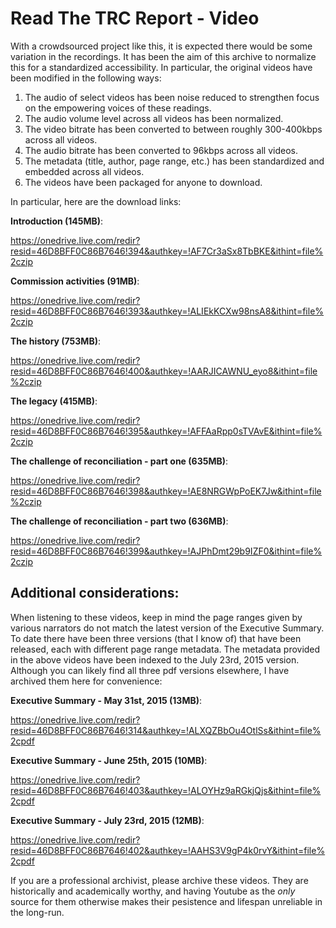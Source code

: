 Read The TRC Report - Video
===========================

With a crowdsourced project like this, it is expected there would be some variation in the recordings.
It has been the aim of this archive to normalize this for a standardized accessibility. In particular,
the original videos have been modified in the following ways:

1. The audio of select videos has been noise reduced to strengthen focus on the empowering voices of these readings.
1. The audio volume level across all videos has been normalized.
1. The video bitrate has been converted to between roughly 300-400kbps across all videos.
1. The audio bitrate has been converted to 96kbps across all videos.
1. The metadata (title, author, page range, etc.) has been standardized and embedded across all videos.
1. The videos have been packaged for anyone to download.

In particular, here are the download links:

**Introduction (145MB)**:

https://onedrive.live.com/redir?resid=46D8BFF0C86B7646!394&authkey=!AF7Cr3aSx8TbBKE&ithint=file%2czip

**Commission activities (91MB)**:

https://onedrive.live.com/redir?resid=46D8BFF0C86B7646!393&authkey=!ALIEkKCXw98nsA8&ithint=file%2czip

**The history (753MB)**:

https://onedrive.live.com/redir?resid=46D8BFF0C86B7646!400&authkey=!AARJICAWNU_eyo8&ithint=file%2czip

**The legacy (415MB)**:

https://onedrive.live.com/redir?resid=46D8BFF0C86B7646!395&authkey=!AFFAaRpp0sTVAvE&ithint=file%2czip

**The challenge of reconciliation - part one (635MB)**:

https://onedrive.live.com/redir?resid=46D8BFF0C86B7646!398&authkey=!AE8NRGWpPoEK7Jw&ithint=file%2czip

**The challenge of reconciliation - part two (636MB)**:

https://onedrive.live.com/redir?resid=46D8BFF0C86B7646!399&authkey=!AJPhDmt29b9IZF0&ithint=file%2czip

Additional considerations:
--------------------------

When listening to these videos, keep in mind the page ranges given by various narrators do not match
the latest version of the Executive Summary. To date there have been three versions (that I know of) that
have been released, each with different page range metadata. The metadata provided in the above videos
have been indexed to the July 23rd, 2015 version. Although you can likely find all three pdf versions elsewhere,
I have archived them here for convenience:

**Executive Summary - May 31st, 2015 (13MB)**:

https://onedrive.live.com/redir?resid=46D8BFF0C86B7646!314&authkey=!ALXQZBbOu4OtlSs&ithint=file%2cpdf

**Executive Summary - June 25th, 2015 (10MB)**:

https://onedrive.live.com/redir?resid=46D8BFF0C86B7646!403&authkey=!ALOYHz9aRGkjQjs&ithint=file%2cpdf

**Executive Summary - July 23rd, 2015 (12MB)**:

https://onedrive.live.com/redir?resid=46D8BFF0C86B7646!402&authkey=!AAHS3V9gP4k0rvY&ithint=file%2cpdf

If you are a professional archivist, please archive these videos. They are historically and academically worthy,
and having Youtube as the *only* source for them otherwise makes their pesistence and lifespan unreliable in the long-run.


